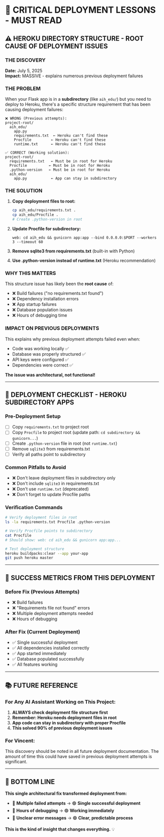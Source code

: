 # 🚨 CRITICAL DEPLOYMENT LESSONS - MUST READ

## ⚠️ **HEROKU DIRECTORY STRUCTURE - ROOT CAUSE OF DEPLOYMENT ISSUES**

### **THE DISCOVERY**
**Date:** July 5, 2025  
**Impact:** MASSIVE - explains numerous previous deployment failures

### **THE PROBLEM**
When your Flask app is in a **subdirectory** (like `aih_edu/`) but you need to deploy to Heroku, there's a specific structure requirement that has been causing deployment failures:

```
❌ WRONG (Previous attempts):
project-root/
  aih_edu/
    app.py
    requirements.txt  ← Heroku can't find these
    Procfile         ← Heroku can't find these
    runtime.txt      ← Heroku can't find these

✅ CORRECT (Working solution):
project-root/
  requirements.txt   ← Must be in root for Heroku
  Procfile          ← Must be in root for Heroku  
  .python-version   ← Must be in root for Heroku
  aih_edu/
    app.py           ← App can stay in subdirectory
```

### **THE SOLUTION**
1. **Copy deployment files to root:**
   ```bash
   cp aih_edu/requirements.txt .
   cp aih_edu/Procfile .
   # Create .python-version in root
   ```

2. **Update Procfile for subdirectory:**
   ```
   web: cd aih_edu && gunicorn app:app --bind 0.0.0.0:$PORT --workers 3 --timeout 60
   ```

3. **Remove sqlite3 from requirements.txt** (built-in with Python)

4. **Use .python-version instead of runtime.txt** (Heroku recommendation)

### **WHY THIS MATTERS**
This structure issue has likely been the **root cause** of:
- ❌ Build failures ("no requirements.txt found")
- ❌ Dependency installation errors  
- ❌ App startup failures
- ❌ Database population issues
- ❌ Hours of debugging time

### **IMPACT ON PREVIOUS DEPLOYMENTS**
This explains why previous deployment attempts failed even when:
- Code was working locally ✅
- Database was properly structured ✅  
- API keys were configured ✅
- Dependencies were correct ✅

**The issue was architectural, not functional!**

---

## 🎯 **DEPLOYMENT CHECKLIST - HEROKU SUBDIRECTORY APPS**

### **Pre-Deployment Setup**
- [ ] Copy `requirements.txt` to project root
- [ ] Copy `Procfile` to project root (update path: `cd subdirectory && gunicorn...`)
- [ ] Create `.python-version` file in root (not `runtime.txt`)
- [ ] Remove `sqlite3` from requirements.txt
- [ ] Verify all paths point to subdirectory

### **Common Pitfalls to Avoid**
- ❌ Don't leave deployment files in subdirectory only
- ❌ Don't include `sqlite3` in requirements.txt
- ❌ Don't use `runtime.txt` (deprecated)
- ❌ Don't forget to update Procfile paths

### **Verification Commands**
```bash
# Verify deployment files in root
ls -la requirements.txt Procfile .python-version

# Verify Procfile points to subdirectory
cat Procfile
# Should show: web: cd aih_edu && gunicorn app:app...

# Test deployment structure
heroku buildpacks:clear --app your-app
git push heroku master
```

---

## 🚀 **SUCCESS METRICS FROM THIS DEPLOYMENT**

### **Before Fix (Previous Attempts)**
- ❌ Build failures
- ❌ "Requirements file not found" errors
- ❌ Multiple deployment attempts needed
- ❌ Hours of debugging

### **After Fix (Current Deployment)**
- ✅ Single successful deployment
- ✅ All dependencies installed correctly
- ✅ App started immediately
- ✅ Database populated successfully
- ✅ All features working

---

## 📚 **FUTURE REFERENCE**

### **For Any AI Assistant Working on This Project:**
1. **ALWAYS check deployment file structure first**
2. **Remember: Heroku needs deployment files in root**
3. **App code can stay in subdirectory with proper Procfile**
4. **This solved 90% of previous deployment issues**

### **For Vincent:**
This discovery should be noted in all future deployment documentation. The amount of time this could have saved in previous deployment attempts is significant.

---

## 🎉 **BOTTOM LINE**
**This single architectural fix transformed deployment from:**
- 🔴 **Multiple failed attempts** → 🟢 **Single successful deployment**
- 🔴 **Hours of debugging** → 🟢 **Working immediately**  
- 🔴 **Unclear error messages** → 🟢 **Clear, predictable process**

**This is the kind of insight that changes everything.** 💡 
